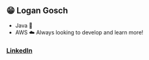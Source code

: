 ## 😁 Logan Gosch
- Java 🍵
- AWS ☁️
Always looking to develop and learn more!

### [LinkedIn](https://www.linkedin.com/in/logan-gosch-b93612179)

<!---
logan-gosch/logan-gosch is a ✨ special ✨ repository because its `README.md` (this file) appears on your GitHub profile.
You can click the Preview link to take a look at your changes.
--->
